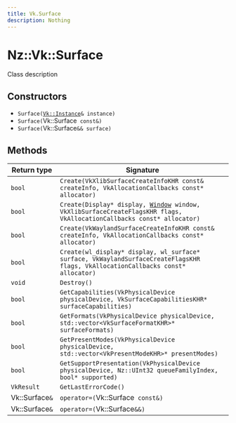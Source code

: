```yaml
---
title: Vk.Surface
description: Nothing
---
```


# Nz::Vk::Surface

Class description

## Constructors

- `Surface(`[`Vk::Instance`](documentation/generated/VulkanRenderer/Vk.Instance.md)`& instance)`
- `Surface(`Vk::Surface` const&)`
- `Surface(`Vk::Surface`&& surface)`

## Methods

| Return type | Signature |
| ----------- | --------- |
| `bool` | `Create(VkXlibSurfaceCreateInfoKHR const& createInfo, VkAllocationCallbacks const* allocator)` |
| `bool` | `Create(Display* display, `[`Window`](documentation/generated/Platform/Window.md)` window, VkXlibSurfaceCreateFlagsKHR flags, VkAllocationCallbacks const* allocator)` |
| `bool` | `Create(VkWaylandSurfaceCreateInfoKHR const& createInfo, VkAllocationCallbacks const* allocator)` |
| `bool` | `Create(wl_display* display, wl_surface* surface, VkWaylandSurfaceCreateFlagsKHR flags, VkAllocationCallbacks const* allocator)` |
| `void` | `Destroy()` |
| `bool` | `GetCapabilities(VkPhysicalDevice physicalDevice, VkSurfaceCapabilitiesKHR* surfaceCapabilities)` |
| `bool` | `GetFormats(VkPhysicalDevice physicalDevice, std::vector<VkSurfaceFormatKHR>* surfaceFormats)` |
| `bool` | `GetPresentModes(VkPhysicalDevice physicalDevice, std::vector<VkPresentModeKHR>* presentModes)` |
| `bool` | `GetSupportPresentation(VkPhysicalDevice physicalDevice, Nz::UInt32 queueFamilyIndex, bool* supported)` |
| `VkResult` | `GetLastErrorCode()` |
| Vk::Surface`&` | `operator=(`Vk::Surface` const&)` |
| Vk::Surface`&` | `operator=(`Vk::Surface`&&)` |
